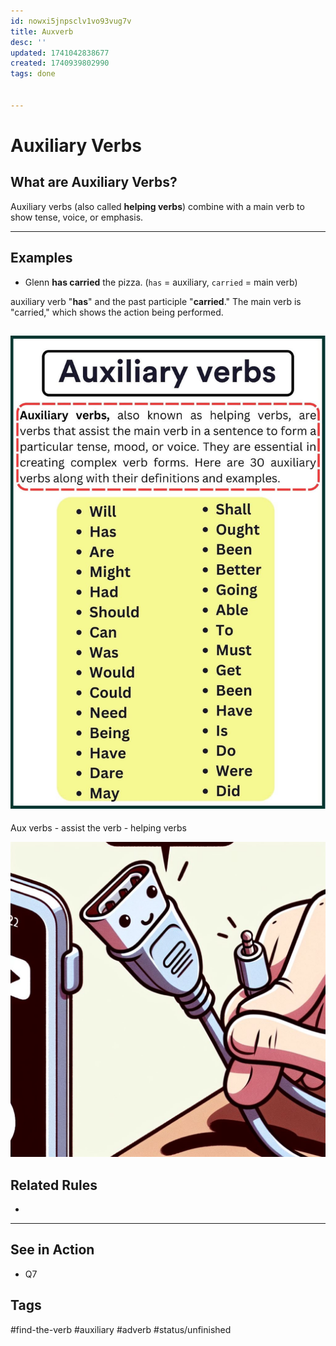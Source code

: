 ```yaml
---
id: nowxi5jnpsclv1vo93vug7v
title: Auxverb
desc: ''
updated: 1741042838677
created: 1740939802990
tags: done


---
```

# Auxiliary Verbs

## What are Auxiliary Verbs?
Auxiliary verbs (also called **helping verbs**) combine with a main verb to show tense, voice, or emphasis.

---

## Examples
- Glenn **has carried** the pizza. (`has` = auxiliary, `carried` = main verb)


auxiliary verb "**has**" and the past participle "**carried**." The main verb is "carried," which shows the action being performed.


![alt text](image-26.png)
---

Aux verbs - assist the verb - helping verbs 

![alt text](image-41.png)

## Related Rules
- 
---

## See in Action
- Q7

## Tags
#find-the-verb #auxiliary #adverb #status/unfinished